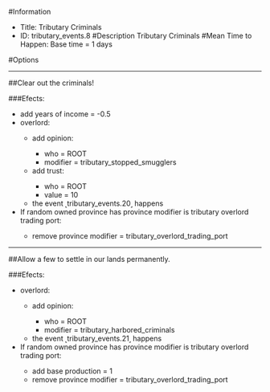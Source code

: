 #Information
 - Title: Tributary Criminals
 - ID: tributary_events.8
#Description
Tributary Criminals
#Mean Time to Happen:
Base time = 1 days

#Options

___
##Clear out the criminals!

###Efects:<ul><li>add years of income = -0.5</li><li>overlord:</li><ul><li>add opinion:</li><ul><li>who = ROOT</li><li>modifier = tributary_stopped_smugglers</li></ul><li>add trust:</li><ul><li>who = ROOT</li><li>value = 10</li></ul><li>the event ˻tributary_events.20˼ happens</li></ul><li>If random owned province has province modifier is tributary overlord trading port:</li><ul><li>remove province modifier = tributary_overlord_trading_port</li></ul></ul>

___
##Allow a few to settle in our lands permanently.

###Efects:<ul><li>overlord:</li><ul><li>add opinion:</li><ul><li>who = ROOT</li><li>modifier = tributary_harbored_criminals</li></ul><li>the event ˻tributary_events.21˼ happens</li></ul><li>If random owned province has province modifier is tributary overlord trading port:</li><ul><li>add base production = 1</li><li>remove province modifier = tributary_overlord_trading_port</li></ul></ul>
